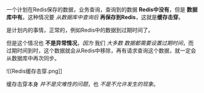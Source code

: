 
一个计划在Redis保存的数据，业务查询，查询到的数据 **Redis中没有**，但是 **数据库中有**。这种情况要 *从数据库中查询后* **再保存到Redis**，这就是**缓存击穿**。

是计划内的事情，正常的，例如Redis中的数据到过期时间了。

但是这个情况也 **不是异常情况**，*因为* 我们 *大多数 数据都需要设置过期时间*，而过期时间到时，这个数据就会从Redis中移除，再有请求查询这个数据，就一定会从数据库中再次同步。

![[Redis缓存击穿.png]]

缓存击穿本身 *并不是灾难性的问题*，也 *不是不允许发生的现象*。